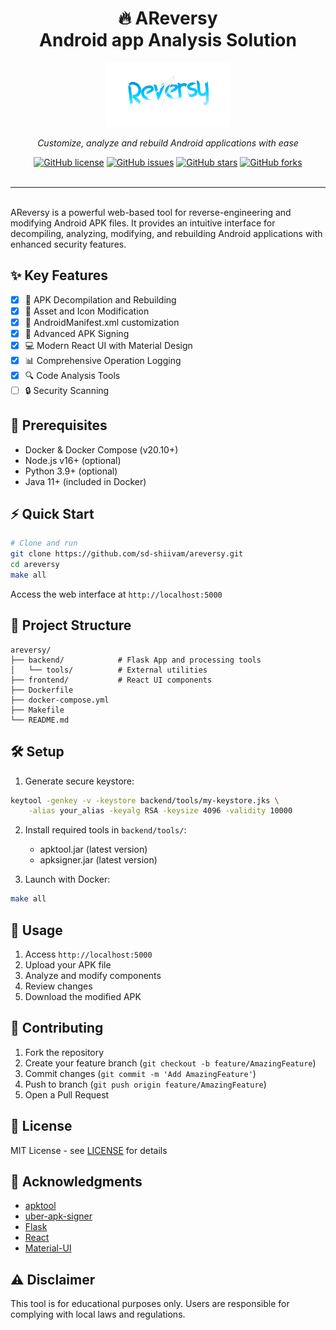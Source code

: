 <div align="center">
<h1> 🔥 AReversy <br> Android app Analysis Solution</h1>
</div>

<div align="center">
    <img src="frontend/public/readmelogo.png" alt="AReversy Logo" width="200">
    <p><em>Customize, analyze and rebuild Android applications with ease</em></p>
</div>
<div align="center">
<a href="https://github.com/sd-shiivam/areversy/blob/main/LICENSE"><img src="https://img.shields.io/github/license/sd-shiivam/areversy" alt="GitHub license"></a>
<a href="https://github.com/sd-shiivam/areversy/issues"><img src="https://img.shields.io/github/issues/sd-shiivam/areversy" alt="GitHub issues"></a>
<a href="https://github.com/sd-shiivam/areversy/stargazers"><img src="https://img.shields.io/github/stars/sd-shiivam/areversy" alt="GitHub stars"></a>
<a href="https://github.com/sd-shiivam/areversy/network/members"><img src="https://img.shields.io/github/forks/sd-shiivam/areversy" alt="GitHub forks"></a>
</div>
<br>
<hr>
<br>
AReversy is a powerful web-based tool for reverse-engineering and modifying Android APK files. It provides an intuitive interface for decompiling, analyzing, modifying, and rebuilding Android applications with enhanced security features.

## ✨ Key Features

- [x] 📱 APK Decompilation and Rebuilding
- [x] 🎨 Asset and Icon Modification
- [x] 📝 AndroidManifest.xml customization
- [x] 🔐 Advanced APK Signing
- [x] 💻 Modern React UI with Material Design
- [x] 📊 Comprehensive Operation Logging
- [x] 🔍 Code Analysis Tools
- [ ] 🔒 Security Scanning

## 🚀 Prerequisites

- Docker & Docker Compose (v20.10+)
- Node.js v16+ (optional)
- Python 3.9+ (optional)
- Java 11+ (included in Docker)

## ⚡ Quick Start

```bash
# Clone and run
git clone https://github.com/sd-shiivam/areversy.git
cd areversy
make all
```

Access the web interface at `http://localhost:5000`

## 📁 Project Structure

```
areversy/
├── backend/            # Flask App and processing tools
│   └── tools/          # External utilities
├── frontend/           # React UI components
├── Dockerfile
├── docker-compose.yml
├── Makefile
└── README.md
```

## 🛠️ Setup

1. Generate secure keystore:

```bash
keytool -genkey -v -keystore backend/tools/my-keystore.jks \
    -alias your_alias -keyalg RSA -keysize 4096 -validity 10000
```

2. Install required tools in `backend/tools/`:

   - apktool.jar (latest version)
   - apksigner.jar (latest version)

3. Launch with Docker:

```bash
make all
```

## 📱 Usage

1. Access `http://localhost:5000`
2. Upload your APK file
3. Analyze and modify components
4. Review changes
5. Download the modified APK

## 🤝 Contributing

1. Fork the repository
2. Create your feature branch (`git checkout -b feature/AmazingFeature`)
3. Commit changes (`git commit -m 'Add AmazingFeature'`)
4. Push to branch (`git push origin feature/AmazingFeature`)
5. Open a Pull Request

## 📄 License

MIT License - see [LICENSE](LICENSE) for details

## 🙏 Acknowledgments

- [apktool](https://ibotpeaches.github.io/Apktool/)
- [uber-apk-signer](https://github.com/patrickfav/uber-apk-signer)
- [Flask](https://flask.palletsprojects.com/)
- [React](https://reactjs.org/)
- [Material-UI](https://material-ui.com/)

## ⚠️ Disclaimer

This tool is for educational purposes only. Users are responsible for complying with local laws and regulations.
